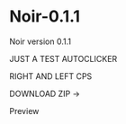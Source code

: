 # Noir-0.1.1
Noir version 0.1.1

JUST A TEST AUTOCLICKER

RIGHT AND LEFT CPS 

DOWNLOAD ZIP -> 

Preview

